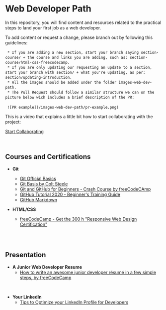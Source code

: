 # Web Developer Path

In this repository, you will find content and resources related to the practical steps to land your first job as a web developer.

To add content or request a change, please branch out by following this guidelines:

     * If you are adding a new section, start your branch saying section-course/ + the course and links you are adding, such as: section-course/html-css-freecodecamp.
     * If you are only updating our requesting an update to a section, start your branch with section/ + what you're updating, as per: section/updating-introduction.
     * All the images should be added under the folder images-web-dev-path.
     * The Pull Request should follow a similar structure we can on the picture below wich includes a brief description of the PR:

     ![PR example](/images-web-dev-path/pr-example.png)

This is a video that explains a little bit how to start collaborating with the project: 

[Start Collaborating](https://www.loom.com/share/fbe2c01a963c4885815391d671f35321?fbclid=IwAR1bI2VdRntQhK37dpRI3LS_YPWDmVk-n8yLTYqKlq-v7QP6cNgkaP5Nqe0)

<br />

## Courses and Certifications ##

* **Git** 
    * [Git Official Basics](https://git-scm.com/book/en/v2)
    * [Git Basis by Colt Steele](https://www.youtube.com/watch?v=USjZcfj8yxE&t=14s)
    * [Git and GitHub for Beginners - Crash Course by freeCodeCAmp](https://www.youtube.com/watch?v=RGOj5yH7evk)
    * [GitHub Tutorial 2020 - Beginner's Training Guide](https://www.youtube.com/watch?v=iv8rSLsi1xo)
    * [GitHub Markdown](https://guides.github.com/features/mastering-markdown/)

* **HTML/CSS**
    * [freeCodeCamp - Get the 300 h "Responsive Web Design Certification"](https://www.freecodecamp.org/learn/)

<br />
<br />

## Presentation ##

* **A Junior Web Developer Resume**
    * [How to write an awesome junior developer résumé in a few simple steps, by freeCodeCamp](https://www.freecodecamp.org/news/how-to-write-an-awesome-junior-developer-resume-in-a-few-simple-steps-316010db80ec/)
    
<br />

* **Your LinkedIn**
    * [Tips to Optimize your LinkedIn Profile for Developers](https://www.samanthaming.com/blog/tips-to-optimize-your-linkedin-profile-for-developers/)

<br />
<br />
